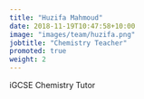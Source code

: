 ```yaml
---
title: "Huzifa Mahmoud"
date: 2018-11-19T10:47:58+10:00
image: "images/team/huzifa.png"
jobtitle: "Chemistry Teacher"
promoted: true
weight: 2
---
```


iGCSE Chemistry Tutor
